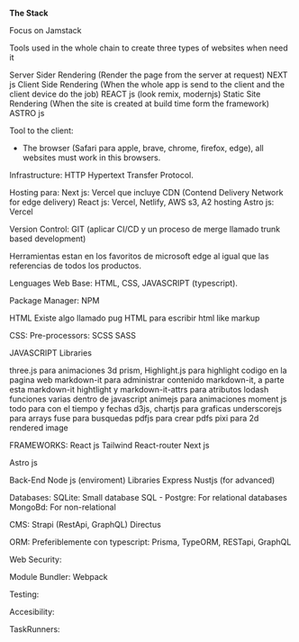**The Stack**

Focus on Jamstack

Tools used in the whole chain to create three types of websites when need it

Server Sider Rendering (Render the page from the server at request)                                 NEXT js
Client Side Rendering (When the whole app is send to the client and the client device do the job)   REACT js (look remix, modernjs)
Static Site Rendering (When the site is created at build time form the framework)                   ASTRO js

Tool to the client:

- The browser (Safari para apple, brave, chrome, firefox, edge), all websites must work in this browsers.

Infrastructure: HTTP Hypertext Transfer Protocol.

Hosting para:
    Next js: Vercel que incluye CDN (Contend Delivery Network for edge delivery)
    React js: Vercel, Netlify, AWS s3, A2 hosting
    Astro js: Vercel

Version Control: GIT (aplicar CI/CD y un proceso de merge llamado trunk based development)

Herramientas estan en los favoritos de microsoft edge al igual que las referencias de todos los productos.

Lenguages Web Base: HTML, CSS, JAVASCRIPT (typescript).

Package Manager: NPM

HTML
Existe algo llamado pug HTML para escribir html like markup

CSS:
Pre-processors:
SCSS
SASS

JAVASCRIPT
Libraries

three.js		para animaciones 3d
prism, Highlight.js	para highlight codigo en la pagina web
markdown-it		para administrar contenido markdown-it, a parte esta markdown-it hightlight y markdown-it-attrs para atributos
lodash			funciones varias dentro de javascript
animejs			para animaciones
moment js 		todo para con el tiempo y fechas
d3js, chartjs		para graficas
underscorejs		para arrays
fuse			para busquedas
pdfjs 			para crear pdfs
pixi			para 2d rendered image

FRAMEWORKS:
React js
    Tailwind
    React-router
Next js

Astro js


Back-End
Node js (enviroment)
Libraries
    Express
    Nustjs (for advanced)

Databases:
SQLite: Small database
SQL - Postgre:  For relational databases
MongoBd:        For non-relational

CMS:
Strapi (RestApi, GraphQL)
Directus

ORM: Preferiblemente con typescript: Prisma, TypeORM, RESTapi, GraphQL

Web Security:

Module Bundler: Webpack

Testing:

Accesibility:

TaskRunners: